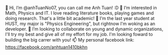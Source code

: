 👋 Hi, I’m @anhTuanNo07, you can call me Anh Tuan! :D
👀 I’m interested in Math, Physics and IT. I love reading literature books, playing games and doing research. That's a little bit academic!
🌱 I’m the last year student at HUST, my major is "Physics Engineering", but rightnow I'm woking as an developer.
💞️ I’m looking to collaborate on young and dynamic organizations, I'll try my best and give all of my effort for my job. I'm looking foward to building the big carrer with you!
📫 My personal facebook link: https://facebook.com/anhtuan1410bkhn


<!---
anhtuanpc/anhtuanpc is a ✨ special ✨ repository because its `README.md` (this file) appears on your GitHub profile.
You can click the Preview link to take a look at your changes.
--->
